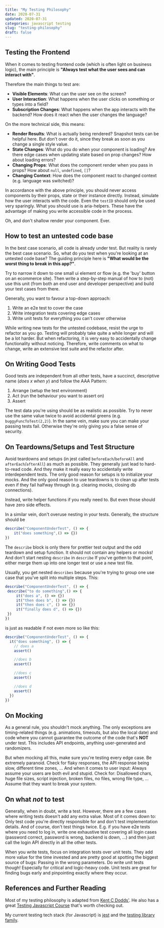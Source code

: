 ```yaml
---
title: "My Testing Philosophy"
date: 2020-07-31
updated: 2020-07-31
categories: javascript testing
slug: "testing-philosophy"
draft: false
---
```


## Testing the Frontend

When it comes to testing frontend code (which is often light on business logic), the main principle is **"Always test what the user sees and can interact with"**.

Therefore the main things to test are:

- **Visible Elements**: What can the user see on the screen?
- **User Interaction**: What happens when the user clicks on something or types into a field?
- **Subscription Changes**: What happens when the app interacts with the backend? How does it react when the user changes the language?

On the more technical side, this means:

- **Render Results**: What is actually being rendered? Snapshot tests can be helpful here. But don't over do it, since they break as soon as you change a single style value.
- **State Changes**: What do you do when your component is loading? Are there edge cases when updating state based on prop changes? How about loading errors?
- **Changing Props**: What does the component render when you pass in props? How about `null`, `undefined`, `[]`?
- **Changing Context**: How does the component react to changed context (e.g. language was switched)?

In accordance with the above principle, you should never access components by their props, state or their instance directly. Instead, simulate how the user interacts with the code. Even the `testID` should only be used very sparingly. What you should use is aria-helpers. These have the advantage of making you write accessible code in the process.

Oh, and don't shallow render your component. Ever.

## How to test an untested code base

In the best case scenario, all code is already under test. But reality is rarely the best case scenario. So, what do you test when you're looking at an untested code base? The guiding principle here is **"What would be the worst thing to break in this app?"**.

Try to narrow it down to one small ui element or flow (e.g. the 'buy' button on an ecommerce site). Then write a step-by-step manual of how to (not) use this unit (from both an end user and developer perspective) and build your test cases from there.

Generally, you want to favour a top-down approach:

1. Write an e2e test to cover the case
2. Write integration tests covering edge cases
3. Write unit tests for everything you can't cover otherwise

While writing new tests for the untested codebase, resist the urge to refactor as you go. Testing will probably take quite a while longer and will be a lot harder. But when refactoring, it is very easy to accidentally change functionality without noticing. Therefore, write comments on what to change, write an extensive test suite and the refactor after.

## On Writing Good Tests

Good tests are independent from all other tests, have a succinct, descriptive name (*does x when y*) and follow the AAA Pattern:

1. Arrange (setup the test environment)
2. Act (run the behaviour you want to assert on)
3. Assert

The test data you're using should be as realistic as possible. Try to never use the same value twice to avoid accidental greens (e.g. `buggyFuncToTest(2,2)`). In the same vein, make sure you can make your passing tests fail. Otherwise they're only giving you a false sense of security.

## On Teardowns/Setups and Test Structure

Avoid teardowns and setups (in jest called `beforeEach`/`beforeAll` and `afterEach`/`afterAll`) as much as possible. They generally just lead to hard-to-read code. And they make it really easy to accidentally write interdependent tests. The only good reason for setups is to initialize your mocks. And the only good reason to use teardowns is to clean up after tests even if they fail halfway through (e.g. clearing mocks, closing db connections).

Instead, write helper functions if you really need to. But even those should have zero side effects.

In a similar vein, don't overuse nesting in your tests. Generally, the structure should be

```js
describe("ComponentUnderTest", () => {
    it("does something",() => {})
})
```

The `describe` block is only there for prettier test output and the odd teardown and setup function. It should not contain any helpers or mocks! And don't start nesting `describe` in `describe` If you've gotten to that point, either merge them up into one longer test or use a new test file.

Usually, you get nested `describes` because you're trying to group one use case that you've split into multiple steps. This:

```js
describe("ComponentUnderTest", () => {
 describe("to do something",() => {
     it("does a", () => {})
     it("then does b", () => {})
     it("then does c", () => {})
     it("finally does d", () => {})
 })
})
```

is just as readable if not even more so like this:

```js
describe("ComponentUnderTest", () => {
  it("does something", () => {
    // does a
    assert()

    //does b
    assert()

    //does c
    assert()

    //does d
    assert()
  })
})
```

## On Mocking

As a general rule, you shouldn't mock anything. The only exceptions are timing-related things (e.g. animations, timeouts, but also the local date) and code where you cannot guarantee the outcome of the code that's **NOT** under test. This includes API endpoints, anything user-generated and randomizers.

But when mocking all this, make sure you're testing every edge case. Be extremely paranoid. Check for flaky responses, the API response being slow, different time zones, ... And when it comes to user input: Always assume your users are both evil and stupid. Check for: Disallowed chars, huge file sizes, script injection, broken files, no files, wrong file type, ... Assume that they want to break your system.


## On what *not* to test

Generally, when in doubt, write a test. However, there are a few cases where writing tests doesn't add any extra value. Most of it comes down to: Only test code you're directly responsible for and don't test implementation details. And of course, don't test things twice. E.g. if you have e2e tests where you need to log in, write one exhaustive test covering all login cases (password correct, password is wrong, backend is down, ...) and then just call the login API directly in all the other tests.

When you write tests, focus on integration tests over unit tests. They add more value for the time invested and are pretty good at spotting the biggest source of bugs: Passing in the wrong parameters. Do write unit tests though! Especially for critical and logic-heavy code. Unit tests are great for finding bugs early and pinpointing exactly where they occur.


## References and Further Reading

Most of my testing philosophy is adapted from [Kent C Dodds'](https://kentcdodds.com/). He also has a great [Testing Javascript Course](https://testingjavascript.com/) that's worth checking out.

My current testing tech stack (for Javascript) is [jest](https://jestjs.io/) and the [testing library family](https://testing-library.com/).
